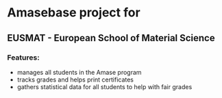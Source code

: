 # Amasebase project for 
## EUSMAT - European School of Material Science

### Features:
* manages all students in the Amase program
* tracks grades and helps print certificates
* gathers statistical data for all students to help with fair grades
